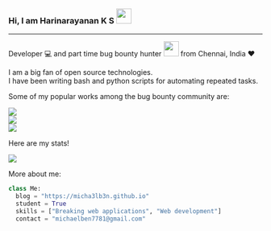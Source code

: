 ### Hi, I am Harinarayanan K S <img src="https://github.com/micha3lb3n/micha3lb3n/blob/master/gifs/hi.gif" width="30">

<hr />

Developer 💻 and part time bug bounty hunter <img src="https://media.giphy.com/media/WUlplcMpOCEmTGBtBW/giphy.gif" width="30"> from Chennai, India ❤

I am a big fan of open source technologies.
<br >
I have been writing bash and python scripts for automating repeated tasks.

Some of my popular works among the bug bounty community are:

<img src="https://github-readme-stats.vercel.app/api/pin/?username=micha3lb3n&repo=SSRFire">

<br>

<img src="https://github-readme-stats.vercel.app/api/pin/?username=micha3lb3n&repo=SourceWolf">

<br>

<img src="https://github-readme-stats.vercel.app/api/pin/?username=micha3lb3n&repo=bash-hacks">

<br>

Here are my stats!

![](https://github-readme-stats.vercel.app/api?username=micha3lb3n&show_icons=true)

More about me:

```python
class Me:
  blog = "https://micha3lb3n.github.io"
  student = True
  skills = ["Breaking web applications", "Web development"]
  contact = "michaelben7781@gmail.com"
```
